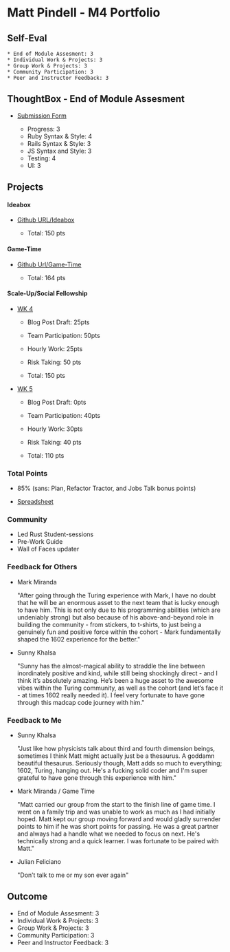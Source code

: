 # Matt Pindell - M4 Portfolio

## Self-Eval

    * End of Module Assesment: 3
    * Individual Work & Projects: 3
    * Group Work & Projects: 3
    * Community Participation: 3
    * Peer and Instructor Feedback: 3


## ThoughtBox - End of Module Assesment

  * [Submission Form](https://gist.github.com/Jbern16/a9db5ecff5fb96a9b99977606a7b15f1)

    * Progress: 3
    * Ruby Syntax & Style: 4
    * Rails Syntax & Style: 3
    * JS Syntax and Style: 3
    * Testing: 4
    * UI: 3
    
## Projects

#### Ideabox

  * [Github URL/Ideabox](https://github.com/pindell-matt/idea_box/)

    * Total: 150 pts

#### Game-Time

  * [Github Url/Game-Time](https://github.com/notmarkmiranda/game-time)

    * Total: 164 pts

#### Scale-Up/Social Fellowship

  * [WK 4](https://github.com/turingschool/ruby-submissions/blob/master/1602/module_4_assignments/scale-up-wk-4/matt-pindell.md)

    * Blog Post Draft: 25pts
    * Team Participation: 50pts
    * Hourly Work: 25pts
    * Risk Taking: 50 pts

    * Total: 150 pts
  
  * [WK 5](https://github.com/turingschool/ruby-submissions/blob/master/1602/module_4_assignments/scale-up-wk-5/matt-p.markdown)

    * Blog Post Draft: 0pts
    * Team Participation: 40pts
    * Hourly Work: 30pts
    * Risk Taking: 40 pts

    * Total: 110 pts

### Total Points

  * 85% (sans: Plan, Refactor Tractor, and Jobs Talk bonus points)
  
  * [Spreadsheet](https://docs.google.com/spreadsheets/d/1MaFQ3O4iTkLx8SkxHrHaYjqE1yjyUJLfRIgCrPCKAUs/edit#gid=0)

### Community

  * Led Rust Student-sessions
  * Pre-Work Guide
  * Wall of Faces updater

### Feedback for Others

  * Mark Miranda

    "After going through the Turing experience with Mark, I have no doubt that he will be an enormous asset to the next team that is lucky enough to have him. This is not only due to his programming abilities (which are undeniably strong) but also because of his above-and-beyond role in building the community - from stickers, to t-shirts, to just being a genuinely fun and positive force within the cohort - Mark fundamentally shaped the 1602 experience for the better."

  * Sunny Khalsa

    "Sunny has the almost-magical ability to straddle the line between inordinately positive and kind, while still being shockingly direct - and I think it’s absolutely amazing. He’s been a huge asset to the awesome vibes within the Turing community, as well as the cohort (and let’s face it - at times 1602 really needed it). I feel very fortunate to have gone through this madcap code journey with him."


### Feedback to Me

  * Sunny Khalsa

    "Just like how physicists talk about third and fourth dimension beings, sometimes I think Matt might actually just be a thesaurus. A goddamn beautiful thesaurus. Seriously though, Matt adds so much to everything; 1602, Turing, hanging out. He's a fucking solid coder and I'm super grateful to have gone through this experience with him."

  * Mark Miranda / Game Time

    "Matt carried our group from the start to the finish line of game time. I went on a family trip and was unable to work as much as I had initially hoped. Matt kept our group moving forward and would gladly surrender points to him if he was short points for passing. He was a great partner and always had a handle what we needed to focus on next. He's technically strong and a quick learner. I was fortunate to be paired with Matt."
    
  * Julian Feliciano
   
    "Don’t talk to me or my son ever again"

## Outcome

* End of Module Assesment: 3
* Individual Work & Projects: 3
* Group Work & Projects: 3
* Community Participation: 3
* Peer and Instructor Feedback: 3
